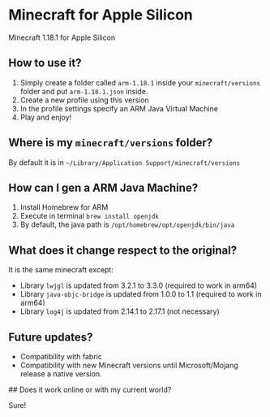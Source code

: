 # Minecraft for Apple Silicon
Minecraft 1.18.1 for Apple Silicon

## How to use it?

1. Simply create a folder called `arm-1.18.1` inside your `minecraft/versions` folder and put `arm-1.18.1.json` inside.
2. Create a new profile using this version
3. In the profile settings specify an ARM Java Virtual Machine
4. Play and enjoy!

## Where is my `minecraft/versions` folder?

By default it is in `~/Library/Application Support/minecraft/versions`

## How can I gen a ARM Java Machine?

1. Install Homebrew for ARM
2. Execute in terminal `brew install openjdk`
3. By default, the java path is `/opt/homebrew/opt/openjdk/bin/java`

## What does it change respect to the original?

It is the same minecraft except:
* Library `lwjgl` is updated from 3.2.1 to 3.3.0 (required to work in arm64)
* Library `java-objc-bridge` is updated from 1.0.0 to 1.1 (required to work in arm64)
* Library `log4j` is updated from 2.14.1 to 2.17.1 (not necessary)

## Future updates?
* Compatibility with fabric
* Compatibility with new Minecraft versions until Microsoft/Mojang release a native version.

## Does it work online or with my current world?

Sure!